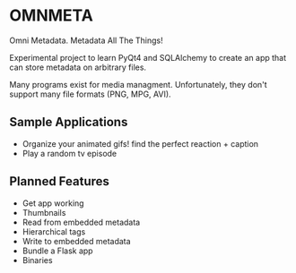 OMNMETA
=======

Omni Metadata. Metadata All The Things!

Experimental project to learn PyQt4 and SQLAlchemy to create an app that can
store metadata on arbitrary files.

Many programs exist for media managment. Unfortunately, they don't support
many file formats (PNG, MPG, AVI).

Sample Applications
-------------------
* Organize your animated gifs! find the perfect reaction + caption
* Play a random tv episode

Planned Features
----------------
* Get app working
* Thumbnails
* Read from embedded metadata
* Hierarchical tags
* Write to embedded metadata
* Bundle a Flask app
* Binaries
